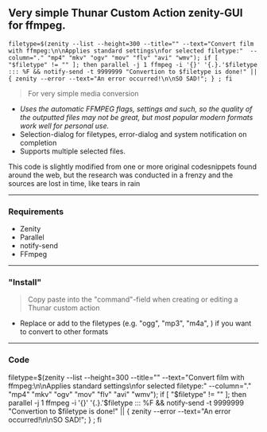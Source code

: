 Very simple Thunar Custom Action zenity-GUI for ffmpeg.
---

```
filetype=$(zenity --list --height=300 --title="" --text="Convert film with ffmpeg:\n\nApplies standard settings\nfor selected filetype:"  --column="." "mp4" "mkv" "ogv" "mov" "flv" "avi" "wmv"); if [ "$filetype" != "" ]; then parallel -j 1 ffmpeg -i '{}' '{.}.'$filetype ::: %F && notify-send -t 9999999 "Convertion to $filetype is done!" || { zenity --error --text="An error occurred!\n\nSO SAD!"; } ; fi

```

> For very simple media conversion 

* *Uses the automatic FFMPEG flags, settings and such, so the quality of the outputted files may not be great, but most popular modern formats work well for personal use.*  
* Selection-dialog for filetypes, error-dialog and system notification on completion   
* Supports multiple selected files.


This code is slightly modified from one or more original codesnippets found around the web, but the research was conducted in a frenzy and the sources are lost in time, like tears in rain

---

### Requirements
* Zenity
* Parallel
* notify-send
* FFmpeg

---

### "Install"

> Copy paste into the "command"-field when creating or editing a Thunar custom action
 
* Replace or add to the filetypes (e.g. "ogg", "mp3", "m4a", ) if you want to convert to other formats

---

### Code

filetype=$(zenity --list --height=300 --title="" --text="Convert film with ffmpeg:\n\nApplies standard settings\nfor selected filetype:"  --column="." "mp4" "mkv" "ogv" "mov" "flv" "avi" "wmv"); if [ "$filetype" != "" ]; then parallel -j 1 ffmpeg -i '{}' '{.}.'$filetype ::: %F && notify-send -t 9999999 "Convertion to $filetype is done!" || { zenity --error --text="An error occurred!\n\nSO SAD!"; } ; fi
